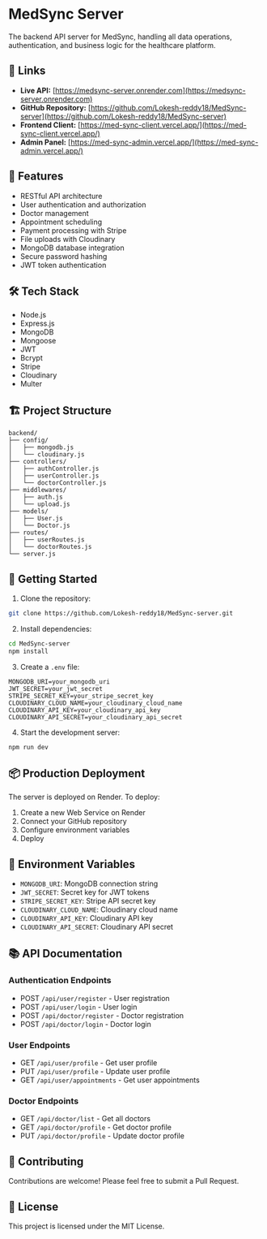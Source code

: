 # MedSync Server

The backend API server for MedSync, handling all data operations, authentication, and business logic for the healthcare platform.

## 🔗 Links

- **Live API:** [https://medsync-server.onrender.com](https://medsync-server.onrender.com)
- **GitHub Repository:** [https://github.com/Lokesh-reddy18/MedSync-server](https://github.com/Lokesh-reddy18/MedSync-server)
- **Frontend Client:** [https://med-sync-client.vercel.app/](https://med-sync-client.vercel.app/)
- **Admin Panel:** [https://med-sync-admin.vercel.app/](https://med-sync-admin.vercel.app/)

## 🚀 Features

- RESTful API architecture
- User authentication and authorization
- Doctor management
- Appointment scheduling
- Payment processing with Stripe
- File uploads with Cloudinary
- MongoDB database integration
- Secure password hashing
- JWT token authentication

## 🛠️ Tech Stack

- Node.js
- Express.js
- MongoDB
- Mongoose
- JWT
- Bcrypt
- Stripe
- Cloudinary
- Multer

## 🏗️ Project Structure

```
backend/
├── config/
│   ├── mongodb.js
│   └── cloudinary.js
├── controllers/
│   ├── authController.js
│   ├── userController.js
│   └── doctorController.js
├── middlewares/
│   ├── auth.js
│   └── upload.js
├── models/
│   ├── User.js
│   └── Doctor.js
├── routes/
│   ├── userRoutes.js
│   └── doctorRoutes.js
└── server.js
```

## 🚀 Getting Started

1. Clone the repository:
```bash
git clone https://github.com/Lokesh-reddy18/MedSync-server.git
```

2. Install dependencies:
```bash
cd MedSync-server
npm install
```

3. Create a `.env` file:
```
MONGODB_URI=your_mongodb_uri
JWT_SECRET=your_jwt_secret
STRIPE_SECRET_KEY=your_stripe_secret_key
CLOUDINARY_CLOUD_NAME=your_cloudinary_cloud_name
CLOUDINARY_API_KEY=your_cloudinary_api_key
CLOUDINARY_API_SECRET=your_cloudinary_api_secret
```

4. Start the development server:
```bash
npm run dev
```

## 📦 Production Deployment

The server is deployed on Render. To deploy:

1. Create a new Web Service on Render
2. Connect your GitHub repository
3. Configure environment variables
4. Deploy

## 🔧 Environment Variables

- `MONGODB_URI`: MongoDB connection string
- `JWT_SECRET`: Secret key for JWT tokens
- `STRIPE_SECRET_KEY`: Stripe API secret key
- `CLOUDINARY_CLOUD_NAME`: Cloudinary cloud name
- `CLOUDINARY_API_KEY`: Cloudinary API key
- `CLOUDINARY_API_SECRET`: Cloudinary API secret

## 📚 API Documentation

### Authentication Endpoints
- POST `/api/user/register` - User registration
- POST `/api/user/login` - User login
- POST `/api/doctor/register` - Doctor registration
- POST `/api/doctor/login` - Doctor login

### User Endpoints
- GET `/api/user/profile` - Get user profile
- PUT `/api/user/profile` - Update user profile
- GET `/api/user/appointments` - Get user appointments

### Doctor Endpoints
- GET `/api/doctor/list` - Get all doctors
- GET `/api/doctor/profile` - Get doctor profile
- PUT `/api/doctor/profile` - Update doctor profile

## 🤝 Contributing

Contributions are welcome! Please feel free to submit a Pull Request.

## 📝 License

This project is licensed under the MIT License.